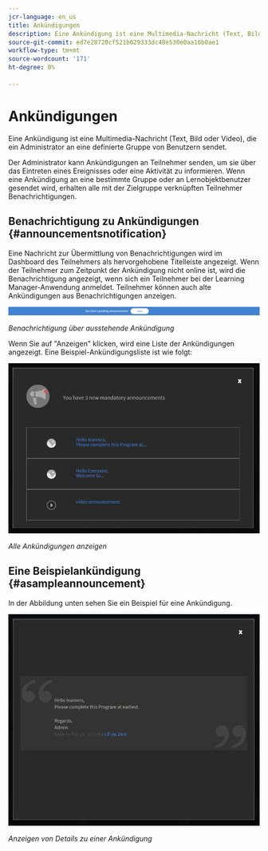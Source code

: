 ```yaml
---
jcr-language: en_us
title: Ankündigungen
description: Eine Ankündigung ist eine Multimedia-Nachricht (Text, Bild oder Video), die ein Administrator an eine definierte Gruppe von Benutzern sendet.
source-git-commit: ed7e28720cf521b629333dc48e530e0aa16b0ae1
workflow-type: tm+mt
source-wordcount: '171'
ht-degree: 0%

---
```




# Ankündigungen

Eine Ankündigung ist eine Multimedia-Nachricht (Text, Bild oder Video), die ein Administrator an eine definierte Gruppe von Benutzern sendet.

Der Administrator kann Ankündigungen an Teilnehmer senden, um sie über das Eintreten eines Ereignisses oder eine Aktivität zu informieren. Wenn eine Ankündigung an eine bestimmte Gruppe oder an Lernobjektbenutzer gesendet wird, erhalten alle mit der Zielgruppe verknüpften Teilnehmer Benachrichtigungen.

## Benachrichtigung zu Ankündigungen {#announcementsnotification}

Eine Nachricht zur Übermittlung von Benachrichtigungen wird im Dashboard des Teilnehmers als hervorgehobene Titelleiste angezeigt. Wenn der Teilnehmer zum Zeitpunkt der Ankündigung nicht online ist, wird die Benachrichtigung angezeigt, wenn sich ein Teilnehmer bei der Learning Manager-Anwendung anmeldet. Teilnehmer können auch alte Ankündigungen aus Benachrichtigungen anzeigen.

![](assets/pending-announcements.png)

*Benachrichtigung über ausstehende Ankündigung*

Wenn Sie auf &quot;Anzeigen&quot; klicken, wird eine Liste der Ankündigungen angezeigt. Eine Beispiel-Ankündigungsliste ist wie folgt:

![](assets/learner-announcements-list.png)

*Alle Ankündigungen anzeigen*

## Eine Beispielankündigung {#asampleannouncement}

In der Abbildung unten sehen Sie ein Beispiel für eine Ankündigung.

![](assets/announcement-details.png)

*Anzeigen von Details zu einer Ankündigung*

